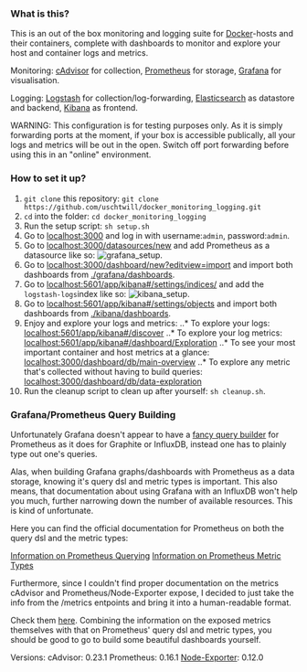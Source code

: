 ### What is this?

This is an out of the box monitoring and logging suite for [Docker](https://www.docker.com/)-hosts and their containers, complete with dashboards to monitor and explore your host and container logs and metrics.

Monitoring: [cAdvisor](https://github.com/google/cadvisor) for collection, [Prometheus](https://prometheus.io/) for storage, [Grafana](http://grafana.org/) for visualisation.

Logging: [Logstash](https://www.elastic.co/products/logstash) for collection/log-forwarding, [Elasticsearch](https://www.elastic.co/products/elasticsearch) as datastore and backend, [Kibana](https://www.elastic.co/products/kibana) as frontend.

WARNING: This configuration is for testing purposes only. As it is simply forwarding ports at the moment, if your box is accessible publically, all your logs and metrics will be out in the open. Switch off port forwarding before using this in an "online" environment.




### How to set it up?

1. `git clone` this repository: `git clone https://github.com/uschtwill/docker_monitoring_logging.git`
2. `cd` into the folder: `cd docker_monitoring_logging`
3. Run the setup script: `sh setup.sh`
4. Go to [localhost:3000](http://localhost:3000) and log in with username:`admin`, password:`admin`.
5. Go to [localhost:3000/datasources/new](http://localhost:3000/datasources/new) and add Prometheus as a datasource like so: ![grafana_setup](https://github.com/uschtwill/docker_monitoring_logging/blob/master/grafana_setup.png "Grafana Setup").
6. Go to [localhost:3000/dashboard/new?editview=import](http://localhost:3000/dashboard/new?editview=import) and import both dashboards from [./grafana/dashboards](https://github.com/uschtwill/docker_monitoring_logging/tree/master/grafana/dashboards).
7. Go to [localhost:5601/app/kibana#/settings/indices/](http://localhost:5601/app/kibana#/settings/indices/) and add the `logstash-logs`index like so: ![kibana_setup](https://github.com/uschtwill/docker_monitoring_logging/blob/master/kibana_setup.png "Kibana Setup").
8. Go to [localhost:5601/app/kibana#/settings/objects](http://localhost:5601/app/kibana#/settings/objects) and import both dashboards from [./kibana/dashboards](https://github.com/uschtwill/docker_monitoring_logging/tree/master/kibana/dashboards).
9. Enjoy and explore your logs and metrics:
..* To explore your logs: <a href="http://localhost:5601/app/kibana#/discover" target="_blank">localhost:5601/app/kibana#/discover</a>[](http://localhost:5601/app/kibana#/discover)
..* To explore your log metrics: <a href="http://localhost:5601/app/kibana#/dashboard/Exploration" target="_blank">localhost:5601/app/kibana#/dashboard/Exploration</a>
..* To see your most important container and host metrics at a glance: <a href="http://localhost:3000/dashboard/db/main-overview" target="_blank">localhost:3000/dashboard/db/main-overview</a>
..* To explore any metric that's collected without having to build queries: <a href="http://localhost:3000/dashboard/db/data-exploration" target="_blank">localhost:3000/dashboard/db/data-exploration</a>
10. Run the cleanup script to clean up after yourself: `sh cleanup.sh`.




### Grafana/Prometheus Query Building

Unfortunately Grafana doesn't appear to have a [fancy query builder](https://youtu.be/sKNZMtoSHN4?t=2m14s) for Prometheus as it does for Graphite or InfluxDB, instead one has to plainly type out one's queries.

Alas, when building Grafana graphs/dashboards with Prometheus as a data storage, knowing it's query dsl and metric types is important. This also means, that documentation about using Grafana with an InfluxDB won't help you much, further narrowing down the number of available resources. This is kind of unfortunate.

Here you can find the official documentation for Prometheus on both the query dsl and the metric types:


[Information on Prometheus Querying](https://prometheus.io/docs/querying/basics/)
[Information on Prometheus Metric Types](https://prometheus.io/docs/concepts/metric_types/)

Furthermore, since I couldn't find proper documentation on the metrics cAdvisor and Prometheus/Node-Exporter expose, I decided to just take the info from the /metrics entpoints and bring it into a human-readable format.

Check them [here](https://github.com/uschtwill/docker_monitoring_logging/tree/master/metrics-explained-for-grafana-query-building). Combining the information on the exposed metrics themselves with that on Prometheus' query dsl and metric types, you should be good to go to build some beautiful dashboards yourself.

Versions:
cAdvisor: 0.23.1
Prometheus: 0.16.1
[Node-Exporter](https://github.com/prometheus/node_exporter): 0.12.0
